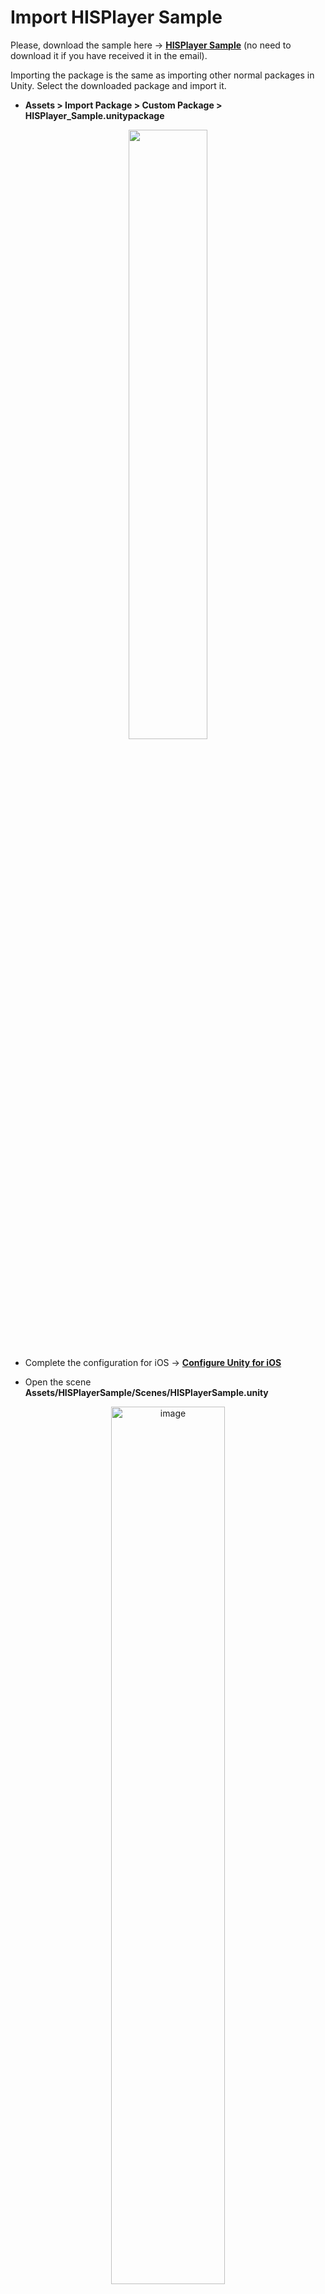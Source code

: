 # Import HISPlayer Sample

Please, download the sample here -> [**HISPlayer Sample**](https://downloads.hisplayer.com/Unity/AllPlatforms/HISPlayer_Sample.unitypackage) 
(no need to download it if you have received it in the email).

Importing the package is the same as importing other normal packages in Unity. Select the downloaded package and import it.

- **Assets > Import Package > Custom Package > HISPlayer_Sample.unitypackage**

<p align="center">
  <img width=50% src="https://github.com/HISPlayer/UnityAndroid-SDK/assets/47497948/9cddf00f-9abc-4075-9bc2-ba278b92a7f9">
</p>

- Complete the configuration for iOS ->  [**Configure Unity for iOS**](./setup-guide.md#12-configure-unity-for-ios)

- Open the scene **Assets/HISPlayerSample/Scenes/HISPlayerSample.unity**

<p align="center">
  <img width=60% alt="image" src="https://github.com/HISPlayer/UnityAndroid-SDK/assets/47497948/0c4b5314-d835-4e56-879c-6d48c16312b2">
</p>

- Import TextMesh Pro Essential

- Input the license key through the Inspector. **HISPlayerController** GameObject -> **HISPlayerController** component -> **License Key**

<p align="center">
  <img width=80% alt="image" src="https://github.com/HISPlayer/UnityAndroid-SDK/assets/47497948/f99d01df-847e-4289-9a33-364ce9210e53">
</p>

- Open **File** > **Build Settings** > **Add Open Scenes**

<p align="center">
  <img width=70% alt="ios-settings" src="https://github.com/HISPlayer/UnityiOS-SDK/assets/47497948/b9f585a2-dfbb-4e36-9dac-da379918718d">
</p>

- Build and Run

To check how to set up the SDK and API usage, please refer to **Assets/HISPlayerSample/Scripts/HISPlayerController.cs** and **HISPlayerController GameObject** in the Editor.

## MultiStream UI Demo
The UI components in the sample scene are fully modifiable and each stream has its own UI. The sample is intended to show a comprehensive scene using the HISPlayer SDK to help demonstrate features such as play, pause, seek, etc using the multi stream feature. 

<p align="center">
  <img width=55% alt="image" src="https://github.com/HISPlayer/UnityAndroid-SDK/assets/47497948/312e37e7-aff3-4537-8dc3-d5843b86441c">
</p>

<p align="center">
  <img width=90% alt="image" src="https://github.com/HISPlayer/UnityAndroid-SDK/assets/47497948/640453d1-8a58-45cf-9260-c659cb308655">
</p>

## Add/Remove Streams and URLs
In order to add/remove streams and URLs, please refer to the component **HISPlayerMultiStreamController** attached to the **HISPlayerMultiStreamController GameObject** in the **Inspector**. 

### Add/Remove Streams

You can add/remove streams by pressing the buttons **+/-** in the **Multi Stream Properties list**. Once a new stream is added, please, select the render mode and the surface where you want to display your videos (Material, Raw Image or RenderTexture). 

<p align="center">
  <img width=70% alt="streams" src="https://github.com/HISPlayer/UnityAndroid-SDK/assets/47497948/f0a1521d-807a-48f5-893e-58135516b37e">
</p>

<p align="center">
  <img width=70% alt="render-mode" src="https://github.com/HISPlayer/UnityAndroid-SDK/assets/47497948/e65f23af-cf95-4858-b654-d0199feecd71">
</p>

### Change URL
To change the default video URL using your own URL, please replace the element value with your own URL in the **URL list** of the stream you want to modify.

<p align="center">
  <img width=60% alt="replace-url" src="https://github.com/HISPlayer/UnityAndroid-SDK/assets/47497948/5b876db4-f3c9-4c98-84df-f23737070f50">
</p>

### Add/Remove URLs

You can add/remove URLs by selecting one element from the **Multi Stream Properties list** and then pressing the buttons **+/-** in the **Url list**. For changing the content of the videos, please refer to **[ChangeVideoContent](https://hisplayer.github.io/UnityiOS-SDK/#/hisplayer-api?id=protected-void-changevideocontentint-playerindex-int-urlindex)** API.

<p align="center">
  <img width=70% alt="add-url" src="https://github.com/HISPlayer/UnityAndroid-SDK/assets/47497948/b65bf99f-202b-436e-a9c3-f1a6b9b97eaa">
</p>

